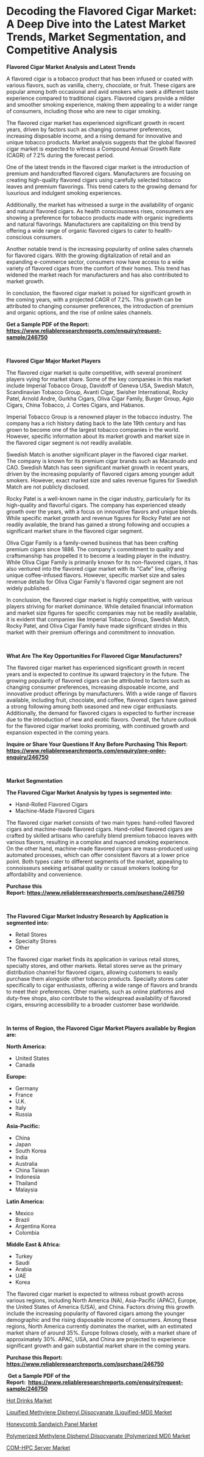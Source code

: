<p><h1>Decoding the Flavored Cigar Market: A Deep Dive into the Latest Market Trends, Market Segmentation, and Competitive Analysis</h1></p><p><strong>Flavored Cigar Market Analysis and Latest Trends</strong></p>
<p><p>A flavored cigar is a tobacco product that has been infused or coated with various flavors, such as vanilla, cherry, chocolate, or fruit. These cigars are popular among both occasional and avid smokers who seek a different taste experience compared to traditional cigars. Flavored cigars provide a milder and smoother smoking experience, making them appealing to a wider range of consumers, including those who are new to cigar smoking.</p><p>The flavored cigar market has experienced significant growth in recent years, driven by factors such as changing consumer preferences, increasing disposable income, and a rising demand for innovative and unique tobacco products. Market analysis suggests that the global flavored cigar market is expected to witness a Compound Annual Growth Rate (CAGR) of 7.2% during the forecast period.</p><p>One of the latest trends in the flavored cigar market is the introduction of premium and handcrafted flavored cigars. Manufacturers are focusing on creating high-quality flavored cigars using carefully selected tobacco leaves and premium flavorings. This trend caters to the growing demand for luxurious and indulgent smoking experiences.</p><p>Additionally, the market has witnessed a surge in the availability of organic and natural flavored cigars. As health consciousness rises, consumers are showing a preference for tobacco products made with organic ingredients and natural flavorings. Manufacturers are capitalizing on this trend by offering a wide range of organic flavored cigars to cater to health-conscious consumers.</p><p>Another notable trend is the increasing popularity of online sales channels for flavored cigars. With the growing digitalization of retail and an expanding e-commerce sector, consumers now have access to a wide variety of flavored cigars from the comfort of their homes. This trend has widened the market reach for manufacturers and has also contributed to market growth.</p><p>In conclusion, the flavored cigar market is poised for significant growth in the coming years, with a projected CAGR of 7.2%. This growth can be attributed to changing consumer preferences, the introduction of premium and organic options, and the rise of online sales channels.</p></p>
<p><strong>Get a Sample PDF of the Report:&nbsp; <a href="https://www.reliableresearchreports.com/enquiry/request-sample/246750">https://www.reliableresearchreports.com/enquiry/request-sample/246750</a></strong></p>
<p>&nbsp;</p>
<p><strong>Flavored Cigar Major Market Players</strong></p>
<p><p>The flavored cigar market is quite competitive, with several prominent players vying for market share. Some of the key companies in this market include Imperial Tobacco Group, Davidoff of Geneva USA, Swedish Match, Scandinavian Tobacco Group, Avanti Cigar, Swisher International, Rocky Patel, Arnold Andre, Gurkha Cigars, Oliva Cigar Family, Burger Group, Agio Cigars, China Tobacco, J. Cortes Cigars, and Habanos.</p><p>Imperial Tobacco Group is a renowned player in the tobacco industry. The company has a rich history dating back to the late 19th century and has grown to become one of the largest tobacco companies in the world. However, specific information about its market growth and market size in the flavored cigar segment is not readily available.</p><p>Swedish Match is another significant player in the flavored cigar market. The company is known for its premium cigar brands such as Macanudo and CAO. Swedish Match has seen significant market growth in recent years, driven by the increasing popularity of flavored cigars among younger adult smokers. However, exact market size and sales revenue figures for Swedish Match are not publicly disclosed.</p><p>Rocky Patel is a well-known name in the cigar industry, particularly for its high-quality and flavorful cigars. The company has experienced steady growth over the years, with a focus on innovative flavors and unique blends. While specific market growth and revenue figures for Rocky Patel are not readily available, the brand has gained a strong following and occupies a significant market share in the flavored cigar segment.</p><p>Oliva Cigar Family is a family-owned business that has been crafting premium cigars since 1886. The company's commitment to quality and craftsmanship has propelled it to become a leading player in the industry. While Oliva Cigar Family is primarily known for its non-flavored cigars, it has also ventured into the flavored cigar market with its "Cafe" line, offering unique coffee-infused flavors. However, specific market size and sales revenue details for Oliva Cigar Family's flavored cigar segment are not widely published.</p><p>In conclusion, the flavored cigar market is highly competitive, with various players striving for market dominance. While detailed financial information and market size figures for specific companies may not be readily available, it is evident that companies like Imperial Tobacco Group, Swedish Match, Rocky Patel, and Oliva Cigar Family have made significant strides in this market with their premium offerings and commitment to innovation.</p></p>
<p>&nbsp;</p>
<p><strong>What Are The Key Opportunities For Flavored Cigar Manufacturers?</strong></p>
<p><p>The flavored cigar market has experienced significant growth in recent years and is expected to continue its upward trajectory in the future. The growing popularity of flavored cigars can be attributed to factors such as changing consumer preferences, increasing disposable income, and innovative product offerings by manufacturers. With a wide range of flavors available, including fruit, chocolate, and coffee, flavored cigars have gained a strong following among both seasoned and new cigar enthusiasts. Additionally, the demand for flavored cigars is expected to further increase due to the introduction of new and exotic flavors. Overall, the future outlook for the flavored cigar market looks promising, with continued growth and expansion expected in the coming years.</p></p>
<p><strong>Inquire or Share Your Questions If Any Before Purchasing This Report: <a href="https://www.reliableresearchreports.com/enquiry/pre-order-enquiry/246750">https://www.reliableresearchreports.com/enquiry/pre-order-enquiry/246750</a></strong></p>
<p>&nbsp;</p>
<p><strong>Market Segmentation</strong></p>
<p><strong>The Flavored Cigar Market Analysis by types is segmented into:</strong></p>
<p><ul><li>Hand-Rolled Flavored Cigars</li><li>Machine-Made Flavored Cigars</li></ul></p>
<p><p>The flavored cigar market consists of two main types: hand-rolled flavored cigars and machine-made flavored cigars. Hand-rolled flavored cigars are crafted by skilled artisans who carefully blend premium tobacco leaves with various flavors, resulting in a complex and nuanced smoking experience. On the other hand, machine-made flavored cigars are mass-produced using automated processes, which can offer consistent flavors at a lower price point. Both types cater to different segments of the market, appealing to connoisseurs seeking artisanal quality or casual smokers looking for affordability and convenience.</p></p>
<p><strong>Purchase this Report:&nbsp;<a href="https://www.reliableresearchreports.com/purchase/246750">https://www.reliableresearchreports.com/purchase/246750</a></strong></p>
<p>&nbsp;</p>
<p><strong>The Flavored Cigar Market Industry Research by Application is segmented into:</strong></p>
<p><ul><li>Retail Stores</li><li>Specialty Stores</li><li>Other</li></ul></p>
<p><p>The flavored cigar market finds its application in various retail stores, specialty stores, and other markets. Retail stores serve as the primary distribution channel for flavored cigars, allowing customers to easily purchase them alongside other tobacco products. Specialty stores cater specifically to cigar enthusiasts, offering a wide range of flavors and brands to meet their preferences. Other markets, such as online platforms and duty-free shops, also contribute to the widespread availability of flavored cigars, ensuring accessibility to a broader customer base worldwide.</p></p>
<p>&nbsp;</p>
<p><strong>In terms of Region, the Flavored Cigar Market Players available by Region are:</strong></p>
<p>
    <p> <strong> North America: </strong>
        <ul>
            <li>United States</li>
            <li>Canada</li>
        </ul>
        </p> 
    <p> <strong> Europe: </strong>
        <ul>
            <li>Germany</li>
            <li>France</li>
            <li>U.K.</li>
            <li>Italy</li>
            <li>Russia</li>
        </ul>
        </p> 
    <p> <strong> Asia-Pacific: </strong>
        <ul>
            <li>China</li>
            <li>Japan</li>
            <li>South Korea</li>
            <li>India</li>
            <li>Australia</li>
            <li>China Taiwan</li>
            <li>Indonesia</li>
            <li>Thailand</li>
            <li>Malaysia</li>
        </ul>
        </p> 
    <p> <strong> Latin America: </strong>
        <ul>
            <li>Mexico</li>
            <li>Brazil</li>
            <li>Argentina Korea</li>
            <li>Colombia</li>
        </ul>
        </p> 
    <p> <strong> Middle East & Africa: </strong>
        <ul>
            <li>Turkey</li>
            <li>Saudi</li>
            <li>Arabia</li>
            <li>UAE</li>
            <li>Korea</li>
        </ul>
    </p>
    </p>
<p><p>The flavored cigar market is expected to witness robust growth across various regions, including North America (NA), Asia-Pacific (APAC), Europe, the United States of America (USA), and China. Factors driving this growth include the increasing popularity of flavored cigars among the younger demographic and the rising disposable income of consumers. Among these regions, North America currently dominates the market, with an estimated market share of around 35%. Europe follows closely, with a market share of approximately 30%. APAC, USA, and China are projected to experience significant growth and gain substantial market share in the coming years.</p></p>
<p><strong>Purchase this Report: <a href="https://www.reliableresearchreports.com/purchase/246750">https://www.reliableresearchreports.com/purchase/246750</a></strong></p>
<p>&nbsp;<strong>Get a Sample PDF of the Report:&nbsp;&nbsp;<a href="https://www.reliableresearchreports.com/enquiry/request-sample/246750">https://www.reliableresearchreports.com/enquiry/request-sample/246750</a></strong></p>
<p><strong></strong></p>
<p><p><a href="https://github.com/prosalinda88/Market-Research-Report-List-1/blob/main/hot-drinks-market.md">Hot Drinks Market</a></p><p><a href="https://medium.com/@jaylonlesch/liquified-methylene-diphenyl-diisocyanate-liquified-mdi-market-comprehensive-assessment-by-type-96780ec08977">Liquified Methylene Diphenyl Diisocyanate (Liquified-MDI) Market</a></p><p><a href="https://github.com/jonneygiverf/Market-Research-Report-List-1/blob/main/honeycomb-sandwich-panel-market.md">Honeycomb Sandwich Panel Market</a></p><p><a href="https://medium.com/@janrussell6445/polymerized-methylene-diphenyl-diisocyanate-polymerized-mdi-market-analysis-its-cagr-market-45dc1a4f8428">Polymerized Methylene Diphenyl Diisocyanate (Polymerized MDI) Market</a></p><p><a href="https://www.linkedin.com/pulse/decoding-com-hpc-server-market-deep-dive-latest-trends-csi5e/">COM-HPC Server Market</a></p></p>